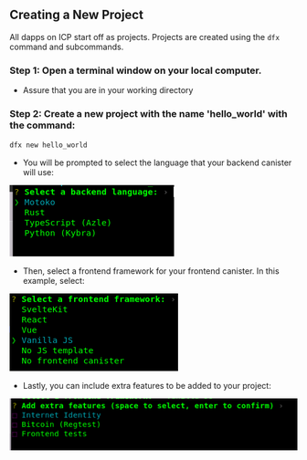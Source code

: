 
## Creating a New Project
All dapps on ICP start off as projects. Projects are created using the `dfx` command and subcommands.

### Step 1: Open a terminal window on your local computer.
- Assure that you are in your working directory
### Step 2: Create a new project with the name 'hello_world' with the command:
```bash
dfx new hello_world
```
- You will be prompted to select the language that your backend canister will use:

![backend canister](./assets/image.png)
- Then, select a frontend framework for your frontend canister. In this example, select:

![frontend canister](./assets/image2.png)
- Lastly, you can include extra features to be added to your project:

![internet identity](./assets/image3.png)
